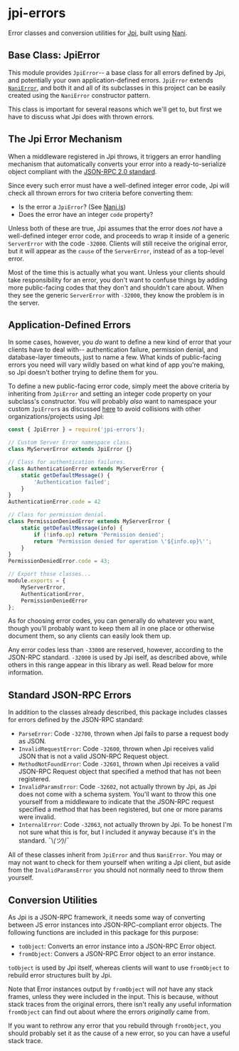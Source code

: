 # jpi-errors
Error classes and conversion utilities for
[Jpi](https://www.npmjs.com/package/jpi), built using
[Nani](https://www.npmjs.com/package/nani).

## Base Class: JpiError
This module provides `JpiError`-- a base class for all errors defined by Jpi,
and potentially your own application-defined errors. `JpiError` extends
[`NaniError`](https://sripberger.github.io/nani/#nanierror), and both it and all
of its subclasses in this project can be easily created using the `NaniError`
constructor pattern.

This class is important for several reasons which we'll get to, but first we
have to discuss what Jpi does with thrown errors.


## The Jpi Error Mechanism
When a middleware registered in Jpi throws, it triggers an error handling
mechanism that automatically converts your error into a ready-to-serialize
object compliant with the
[JSON-RPC 2.0 standard](https://www.jsonrpc.org/specification).

Since every such error must have a well-defined integer error code, Jpi will
check all thrown errors for two criteria before converting them:

- Is the error a `JpiError`? (See
  [Nani.is](https://sripberger.github.io/nani/#is))
- Does the error have an integer `code` property?

Unless both of these are true, Jpi assumes that the error does *not* have a
well-defined integer error code, and proceeds to wrap it inside of a generic
`ServerError` with the code `-32000`. Clients will still receive the original
error, but it will appear as the `cause` of the `ServerError`, instead of as
a top-level error.

Most of the time this is actually what you want. Unless your clients should take
responsibility for an error, you don't want to confuse things by adding more
public-facing codes that they don't and shouldn't care about.  When they see
the generic `ServerError` with `-32000`, they know the problem is in the server.


## Application-Defined Errors
In some cases, however, you *do* want to define a new kind of error that your
clients have to deal with-- authentication failure, permission denial, and
database-layer timeouts, just to name a few. What kinds of public-facing errors
you need will vary wildly based on what kind of app you're making, so Jpi
doesn't bother trying to define them for you.

To define a new public-facing error code, simply meet the above criteria by
inheriting from `JpiError` and setting an integer code property on your
subclass's constructor. You will probably *also* want to namespace your custom
`JpiError`s as discussed
[here](https://www.npmjs.com/package/nani#namespacing-your-errors) to avoid
collisions with other organizations/projects using Jpi:

```js
const { JpiError } = require('jpi-errors');

// Custom Server Error namespace class.
class MyServerError extends JpiError {}

// Class for authentication failures.
class AuthenticationError extends MyServerError {
	static getDefaultMessage() {
		'Authentication failed';
	}
}
AuthenticationError.code = 42

// Class for permission denial.
class PermissionDeniedError extends MyServerError {
	static getDefaultMessage(info) {
		if (!info.op) return 'Permission denied';
		return 'Permission denied for operation \'${info.op}\'';
	}
}
PermissionDeniedError.code = 43;

// Export those classes...
module.exports = {
	MyServerError,
	AuthenticationError,
	PermissionDeniedError
};
```

As for choosing error codes, you can generally do whatever you want, though
you'll probably want to keep them all in one place or otherwise document them,
so any clients can easily look them up.

Any error codes less than `-33000` are reserved, however, according to the
JSON-RPC standard. `-32000` is used by Jpi iself, as described above, while
others in this range appear in this library as well. Read below for more
information.


## Standard JSON-RPC Errors
In addition to the classes already described, this package includes classes
for errors defined by the JSON-RPC standard:

- `ParseError`: Code `-32700`, thrown when Jpi fails to parse a request body as
  JSON.
- `InvalidRequestError`: Code `-32600`, thrown when Jpi receives valid JSON that
  is not a valid JSON-RPC Request object.
- `MethodNotFoundError`: Code `-32601`, thrown when Jpi receives a valid
  JSON-RPC Request object that specified a method that has not been registered.
- `InvalidParamsError`: Code `-32602`, not actually thrown by Jpi, as Jpi does
  not come with a schema system. You'll want to throw this one yourself from a
  middleware to indicate that the JSON-RPC request specified a method that has
  been registered, but one or more params were invalid.
- `InternalError`: Code `-32063`, not actually thrown by Jpi. To be honest I'm
  not sure what this is for, but I included it anyway because it's in the
  standard.  ¯\\_(ツ)_/¯

All of these classes inherit from `JpiError` and thus `NaniError`. You may or
may not want to check for them yourself when writing a Jpi client, but
aside from the `InvalidParamsError` you should not normally need to throw them
yourself.

## Conversion Utilities
As Jpi is a JSON-RPC framework, it needs some way of converting between JS error
instances into JSON-RPC-compliant error objects. The following functions are
included in this package for this purpose:

- `toObject`: Converts an error instance into a JSON-RPC Error object.
- `fromObject`: Convers a JSON-RPC Error object to an error instance.

`toObject` is used by Jpi itself, whereas clients will want to use `fromObject`
to rebuild error structures built by Jpi.

Note that Error instances output by `fromObject` will *not* have any stack
frames, unless they were included in the input. This is because, without stack
traces from the original errors, there isn't really any useful information
`fromObject` can find out about where the errors *originally* came from.

If you want to rethrow any error that you rebuild through `fromObject`, you
should probably set it as the cause of a new error, so you can have a useful
stack trace.
